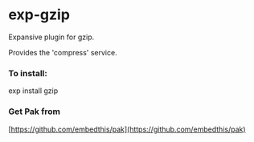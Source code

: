 exp-gzip
===

Expansive plugin for gzip.

Provides the 'compress' service.

### To install:

exp install gzip

### Get Pak from

[https://github.com/embedthis/pak](https://github.com/embedthis/pak)
